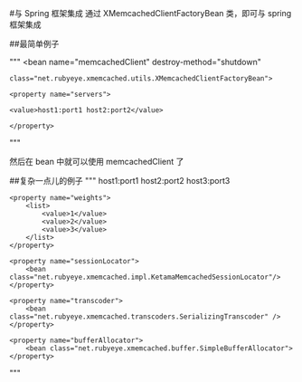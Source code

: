 #与 Spring 框架集成
通过 XMemcachedClientFactoryBean 类，即可与 spring 框架集成



##最简单例子

"""
<bean name="memcachedClient" destroy-method="shutdown"

    class="net.rubyeye.xmemcached.utils.XMemcachedClientFactoryBean">

    <property name="servers">

    <value>host1:port1 host2:port2</value>

    </property>

</bean>
"""

然后在 bean 中就可以使用 memcachedClient 了



##复杂一点儿的例子
"""
<bean name="memcachedClient" destroy-method="shutdown"
                class="net.rubyeye.xmemcached.utils.XMemcachedClientFactoryBean">
    <property name="servers">
        <value>host1:port1 host2:port2 host3:port3</value>
    </property>

    <property name="weights">
        <list>
            <value>1</value>
            <value>2</value>
            <value>3</value>
        </list>
    </property>

    <property name="sessionLocator">
        <bean class="net.rubyeye.xmemcached.impl.KetamaMemcachedSessionLocator"/>
    </property>

    <property name="transcoder">
        <bean class="net.rubyeye.xmemcached.transcoders.SerializingTranscoder" />
    </property>

    <property name="bufferAllocator">
        <bean class="net.rubyeye.xmemcached.buffer.SimpleBufferAllocator">
    </property>
</bean>
"""